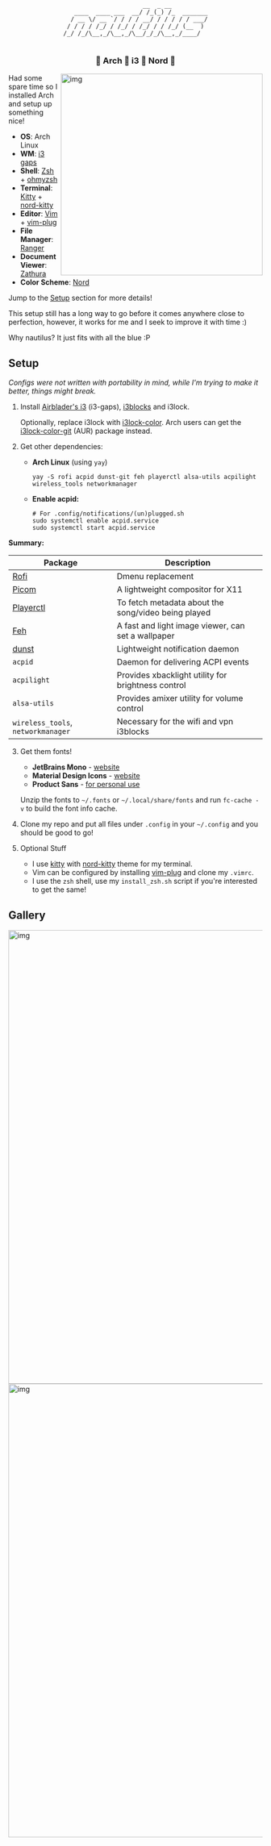 <div align="center">

```
                      __  _ __          
   ____  ____ ___  __/ /_(_) /_  _______
  / __ \/ __ `/ / / / __/ / / / / / ___/
 / / / / /_/ / /_/ / /_/ / / /_/ (__  ) 
/_/ /_/\__,_/\__,_/\__/_/_/\__,_/____/  
                                        
```
### :diamond_shape_with_a_dot_inside: Arch :diamond_shape_with_a_dot_inside: i3 :diamond_shape_with_a_dot_inside: Nord    :diamond_shape_with_a_dot_inside:
</div>

<img src="https://raw.githubusercontent.com/chebro/dotfiles/master/Misc/screenshots/merge.png" alt="img" align="right" width="400px">

Had some spare time so I installed Arch and setup up something nice!

+ **OS**: Arch Linux
+ **WM**: [i3 gaps](https://github.com/Airblader/i3)
+ **Shell**: [Zsh](https://wiki.archlinux.org/index.php/Zsh) + [ohmyzsh](https://github.com/ohmyzsh/ohmyzsh)
+ **Terminal**: [Kitty](https://github.com/kovidgoyal/kitty/) + [nord-kitty](https://github.com/connorholyday/nord-kitty)
+ **Editor**: [Vim](https://github.com/vim/vim) + [vim-plug](https://github.com/junegunn/vim-plug)
+ **File Manager**: [Ranger](https://github.com/ranger/ranger)
+ **Document Viewer**: [Zathura](https://pwmt.org/projects/zathura/)
+ **Color Scheme**: [Nord](https://www.nordtheme.com/)

Jump to the [Setup](#setup) section for more details!

This setup still has a long way to go before it comes anywhere close to perfection, however, it works for me and I seek to improve it with time :)

Why nautilus? It just fits with all the blue :P

## Setup

_Configs were not written with portability in mind, while I'm trying to make it better, things might break._

1. Install [Airblader's i3](https://github.com/Airblader/i3/wiki/installation) (i3-gaps), [i3blocks](https://github.com/vivien/i3blocks) and i3lock.
   
   Optionally, replace i3lock with [i3lock-color](https://github.com/Raymo111/i3lock-color). Arch users can get the [i3lock-color-git](https://aur.archlinux.org/packages/i3lock-color-git/) (AUR) package instead.

2. Get other dependencies:

     - **Arch Linux** (using `yay`)

         ```shell
         yay -S rofi acpid dunst-git feh playerctl alsa-utils acpilight wireless_tools networkmanager
         ```     
     - **Enable acpid:**

         ```shell
         # For .config/notifications/(un)plugged.sh
         sudo systemctl enable acpid.service
         sudo systemctl start acpid.service
         ```
**Summary:**
         
| **Package**                                                               | **Description**                                                                   |
|---------------------------------------------------------------------------|-----------------------------------------------------------------------------------|
| [Rofi](https://github.com/DaveDavenport/rofi)                             | Dmenu replacement                                                                 |
| [Picom](https://github.com/yshui/picom)                                   | A lightweight compositor for X11                                                  |
| [Playerctl](https://github.com/acrisci/playerctl)                         | To fetch metadata about the song/video being played                               |
| [Feh](https://github.com/derf/feh)                                        | A fast and light image viewer, can set a wallpaper                                |
| [dunst](https://github.com/dunst-project/dunst)                           | Lightweight notification daemon                                                   |
| `acpid`                                                                   | Daemon for delivering ACPI events                                                 |
| `acpilight`                                                               | Provides xbacklight utility for brightness control                                |
| `alsa-utils`                                                              | Provides amixer utility for volume control                                        |
| `wireless_tools`, `networkmanager`                                        | Necessary for the wifi and vpn i3blocks                                           |       

3. Get them fonts!

   + **JetBrains Mono** - [website](https://www.jetbrains.com/lp/mono/#how-to-install)
   + **Material Design Icons** - [website](https://materialdesignicons.com/)
   + **Product Sans** - [for personal use](https://www.dafontfree.io/product-sans-font-family/)
   
   Unzip the fonts to `~/.fonts` or `~/.local/share/fonts` and run `fc-cache -v` to build the font info cache.

4. Clone my repo and put all files under `.config` in your `~/.config` and you should be good to go!

5. Optional Stuff
   + I use [kitty](https://github.com/kovidgoyal/kitty/) with [nord-kitty](https://github.com/connorholyday/nord-kitty) theme for my terminal.
   + Vim can be configured by installing [vim-plug](https://github.com/junegunn/vim-plug) and clone my `.vimrc`.
   + I use the `zsh` shell, use my `install_zsh.sh` script if you're interested to get the same!

## Gallery

<img src="https://raw.githubusercontent.com/chebro/dotfiles/master/Misc/screenshots/merge.png" alt="img" align="center" width="900px">

<img src="https://raw.githubusercontent.com/chebro/dotfiles/master/Misc/wallpapers/nord-lines.png" alt="img" align="center" width="900px">
